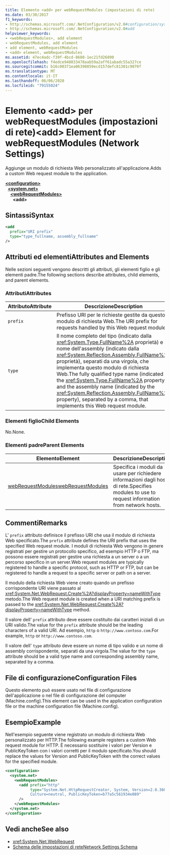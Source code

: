 ```yaml
---
title: Elemento <add> per webRequestModules (impostazioni di rete)
ms.date: 03/30/2017
f1_keywords:
- http://schemas.microsoft.com/.NetConfiguration/v2.0#configuration/system.net/webRequestModules/add
- http://schemas.microsoft.com/.NetConfiguration/v2.0#add
helpviewer_keywords:
- <webRequestModules>, add element
- webRequestModules, add element
- add element, webRequestModules
- <add> element, webRequestModules
ms.assetid: 47ec4adc-f39f-4bcd-8680-1ec21fd26890
ms.openlocfilehash: f4edce948033478aab59a2aff61abadc55a327ce
ms.sourcegitcommit: b16c00371ea06398859ecd157defc81301c9070f
ms.translationtype: MT
ms.contentlocale: it-IT
ms.lasthandoff: 06/06/2020
ms.locfileid: "79155024"
---
```

# <a name="add-element-for-webrequestmodules-network-settings"></a><span data-ttu-id="7e97a-102">Elemento \<add> per webRequestModules (impostazioni di rete)</span><span class="sxs-lookup"><span data-stu-id="7e97a-102">\<add> Element for webRequestModules (Network Settings)</span></span>
<span data-ttu-id="7e97a-103">Aggiunge un modulo di richiesta Web personalizzato all'applicazione.</span><span class="sxs-lookup"><span data-stu-id="7e97a-103">Adds a custom Web request module to the application.</span></span>  

[**\<configuration>**](../configuration-element.md)\
&nbsp;&nbsp;[**\<system.net>**](system-net-element-network-settings.md)\
&nbsp;&nbsp;&nbsp;&nbsp;[**\<webRequestModules>**](webrequestmodules-element-network-settings.md)\
&nbsp;&nbsp;&nbsp;&nbsp;&nbsp;&nbsp;**\<add>**

## <a name="syntax"></a><span data-ttu-id="7e97a-104">Sintassi</span><span class="sxs-lookup"><span data-stu-id="7e97a-104">Syntax</span></span>  
  
```xml  
<add
  prefix="URI prefix"
  type="type_fullname, assembly_fullname"
/>  
```  
  
## <a name="attributes-and-elements"></a><span data-ttu-id="7e97a-105">Attributi ed elementi</span><span class="sxs-lookup"><span data-stu-id="7e97a-105">Attributes and Elements</span></span>  
 <span data-ttu-id="7e97a-106">Nelle sezioni seguenti vengono descritti gli attributi, gli elementi figlio e gli elementi padre.</span><span class="sxs-lookup"><span data-stu-id="7e97a-106">The following sections describe attributes, child elements, and parent elements.</span></span>  
  
### <a name="attributes"></a><span data-ttu-id="7e97a-107">Attributi</span><span class="sxs-lookup"><span data-stu-id="7e97a-107">Attributes</span></span>  
  
|<span data-ttu-id="7e97a-108">**Attributo**</span><span class="sxs-lookup"><span data-stu-id="7e97a-108">**Attribute**</span></span>|<span data-ttu-id="7e97a-109">**Descrizione**</span><span class="sxs-lookup"><span data-stu-id="7e97a-109">**Description**</span></span>|  
|-------------------|---------------------|  
|`prefix`|<span data-ttu-id="7e97a-110">Prefisso URI per le richieste gestite da questo modulo di richiesta Web.</span><span class="sxs-lookup"><span data-stu-id="7e97a-110">The URI prefix for requests handled by this Web request module.</span></span>|  
|`type`|<span data-ttu-id="7e97a-111">Il nome completo del tipo (indicato dalla <xref:System.Type.FullName%2A> proprietà) e il nome dell'assembly (indicato dalla <xref:System.Reflection.Assembly.FullName%2A> proprietà), separati da una virgola, che implementa questo modulo di richiesta Web.</span><span class="sxs-lookup"><span data-stu-id="7e97a-111">The fully qualified type name (indicated by the <xref:System.Type.FullName%2A> property) and the assembly name (indicated by the <xref:System.Reflection.Assembly.FullName%2A> property), separated by a comma, that implements this Web request module.</span></span>|  
  
### <a name="child-elements"></a><span data-ttu-id="7e97a-112">Elementi figlio</span><span class="sxs-lookup"><span data-stu-id="7e97a-112">Child Elements</span></span>  
 <span data-ttu-id="7e97a-113">No.</span><span class="sxs-lookup"><span data-stu-id="7e97a-113">None.</span></span>  
  
### <a name="parent-elements"></a><span data-ttu-id="7e97a-114">Elementi padre</span><span class="sxs-lookup"><span data-stu-id="7e97a-114">Parent Elements</span></span>  
  
|<span data-ttu-id="7e97a-115">**Elemento**</span><span class="sxs-lookup"><span data-stu-id="7e97a-115">**Element**</span></span>|<span data-ttu-id="7e97a-116">**Descrizione**</span><span class="sxs-lookup"><span data-stu-id="7e97a-116">**Description**</span></span>|  
|-----------------|---------------------|  
|[<span data-ttu-id="7e97a-117">webRequestModules</span><span class="sxs-lookup"><span data-stu-id="7e97a-117">webRequestModules</span></span>](webrequestmodules-element-network-settings.md)|<span data-ttu-id="7e97a-118">Specifica i moduli da usare per richiedere informazioni dagli host di rete.</span><span class="sxs-lookup"><span data-stu-id="7e97a-118">Specifies modules to use to request information from network hosts.</span></span>|  
  
## <a name="remarks"></a><span data-ttu-id="7e97a-119">Commenti</span><span class="sxs-lookup"><span data-stu-id="7e97a-119">Remarks</span></span>  
 <span data-ttu-id="7e97a-120">L' `prefix` attributo definisce il prefisso URI che usa il modulo di richiesta Web specificato.</span><span class="sxs-lookup"><span data-stu-id="7e97a-120">The `prefix` attribute defines the URI prefix that uses the specified Web request module.</span></span> <span data-ttu-id="7e97a-121">I moduli di richiesta Web vengono in genere registrati per gestire un protocollo specifico, ad esempio HTTP o FTP, ma possono essere registrati per gestire una richiesta a un server o a un percorso specifico in un server.</span><span class="sxs-lookup"><span data-stu-id="7e97a-121">Web request modules are typically registered to handle a specific protocol, such as HTTP or FTP, but can be registered to handle a request to a specific server or path on a server.</span></span>  
  
 <span data-ttu-id="7e97a-122">Il modulo della richiesta Web viene creato quando un prefisso corrispondente URI viene passato al <xref:System.Net.WebRequest.Create%2A?displayProperty=nameWithType> metodo.</span><span class="sxs-lookup"><span data-stu-id="7e97a-122">The Web request module is created when a URI matching prefix is passed to the <xref:System.Net.WebRequest.Create%2A?displayProperty=nameWithType> method.</span></span>  
  
 <span data-ttu-id="7e97a-123">Il valore dell' `prefix` attributo deve essere costituito dai caratteri iniziali di un URI valido.</span><span class="sxs-lookup"><span data-stu-id="7e97a-123">The value for the `prefix` attribute should be the leading characters of a valid URI.</span></span> <span data-ttu-id="7e97a-124">Ad esempio, `http` o `http://www.contoso.com`.</span><span class="sxs-lookup"><span data-stu-id="7e97a-124">For example, `http` or `http://www.contoso.com`.</span></span>
  
 <span data-ttu-id="7e97a-125">Il valore dell' `type` attributo deve essere un nome di tipo valido e un nome di assembly corrispondente, separati da una virgola.</span><span class="sxs-lookup"><span data-stu-id="7e97a-125">The value for the `type` attribute should be a valid type name and corresponding assembly name, separated by a comma.</span></span>
  
## <a name="configuration-files"></a><span data-ttu-id="7e97a-126">File di configurazione</span><span class="sxs-lookup"><span data-stu-id="7e97a-126">Configuration Files</span></span>  
 <span data-ttu-id="7e97a-127">Questo elemento può essere usato nel file di configurazione dell'applicazione o nel file di configurazione del computer (Machine.config).</span><span class="sxs-lookup"><span data-stu-id="7e97a-127">This element can be used in the application configuration file or the machine configuration file (Machine.config).</span></span>  
  
## <a name="example"></a><span data-ttu-id="7e97a-128">Esempio</span><span class="sxs-lookup"><span data-stu-id="7e97a-128">Example</span></span>  
 <span data-ttu-id="7e97a-129">Nell'esempio seguente viene registrato un modulo di richiesta Web personalizzato per HTTP.</span><span class="sxs-lookup"><span data-stu-id="7e97a-129">The following example registers a custom Web request module for HTTP.</span></span> <span data-ttu-id="7e97a-130">È necessario sostituire i valori per Version e PublicKeyToken con i valori corretti per il modulo specificato.</span><span class="sxs-lookup"><span data-stu-id="7e97a-130">You should replace the values for Version and PublicKeyToken with the correct values for the specified module.</span></span>  
  
```xml  
<configuration>  
  <system.net>  
    <webRequestModules>  
      <add prefix="http"  
           type="System.Net.HttpRequestCreator, System, Version=2.0.3600.0,  
           Culture=neutral, PublicKeyToken=b77a5c561934e089"  
      />  
    </webRequestModules>  
  </system.net>  
</configuration>  
```  
  
## <a name="see-also"></a><span data-ttu-id="7e97a-131">Vedi anche</span><span class="sxs-lookup"><span data-stu-id="7e97a-131">See also</span></span>

- <xref:System.Net.WebRequest>
- [<span data-ttu-id="7e97a-132">Schema delle impostazioni di rete</span><span class="sxs-lookup"><span data-stu-id="7e97a-132">Network Settings Schema</span></span>](index.md)
